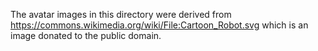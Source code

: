 The avatar images in this directory were derived from https://commons.wikimedia.org/wiki/File:Cartoon_Robot.svg which is
an image donated to the public domain.